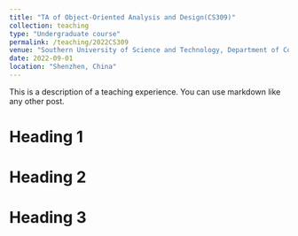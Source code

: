```yaml
---
title: "TA of Object-Oriented Analysis and Design(CS309)"
collection: teaching
type: "Undergraduate course"
permalink: /teaching/2022CS309
venue: "Southern University of Science and Technology, Department of Computer Science and Engineering"
date: 2022-09-01
location: "Shenzhen, China"
---
```


This is a description of a teaching experience. You can use markdown like any other post.

Heading 1
======

Heading 2
======

Heading 3
======